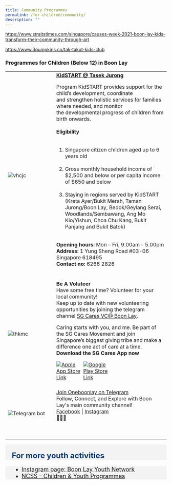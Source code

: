 ```yaml
---
title: Community Programmes
permalink: /for-children/community/
description: ""
---
```

https://www.straitstimes.com/singapore/causes-week-2021-boon-lay-kids-transform-their-community-through-art

https://www.3pumpkins.co/tak-takut-kids-club

### Programmes for Children (Below 12) in Boon Lay

<table style="width:100%">
  <tbody><tr>
		
</tr><tr>
    <td style="width:30%">
      <img src="https://tasekjurong.org/wp-content/uploads/2021/09/KidStart-Programme-Illustrations_Family-768x349.png" alt="vhcjc">
    </td>	
    <td style="width:70%">
			<b>	<a href="https://tasekjurong.org/tasekkidstart/" target="_blank">KidSTART @ Tasek Jurong</a> </b>
   <br>
			
Program KidSTART provides support for the child’s development, coordinate and&nbsp;strengthen holistic services for families where needed, and monitor the&nbsp;developmental progress of children from birth onwards.<br><br>
<b>Eligibility</b>
<ol>  
&nbsp;&nbsp;<li> Singapore citizen children aged up to 6 years old</li>  
&nbsp;&nbsp;<li>Gross monthly household income of $2,500 and below or per capita income of $650 and below</li>  
&nbsp;&nbsp;<li>Staying in regions served by KidSTART (Kreta Ayer/Bukit Merah, Taman Jurong/Boon Lay, Bedok/Geylang Serai, Woodlands/Sembawang, Ang Mo Kio/Yishun, Choa Chu Kang, Bukit Panjang and Bukit Batok)</li>  
</ol>


<br>
			<b> Opening hours:</b> Mon – Fri, 9.00am – 5.00pm<br>
			<b> Address:</b> 1 Yung Sheng Road #03-06 Singapore 618495<br>
			<b> Contact no: </b> 6266 2826 <br>
	<br><p></p></td>
</tr>
		
<tr>
    <td style="width:30%">
      <img src="https://www.youthcorps.gov.sg/-/media/project/ycs/volunteer/c79c6e9f21311249d318267eebde502b/youth-smliing-with-senior-19-for-80-yolden-physio-720-405-d-(1).jpeg?sc_lang=en&amp;h=405&amp;w=720&amp;la=en&amp;hash=E398DAD82DE2C8977027E4E6C2FEA808" alt="thkmc">
    </td>	
    <td style="width:70%">
      			<b>	Be A Voluteer</b>
   <br>
Have some free time? Volunteer for your local community! <br> Keep up to date with new volunteering opportunities by joining the telegram channel  <a href="https://t.me/vcboonlay" target="_blank">SG Cares VC@ Boon Lay</a>. <p>
			Caring starts with you, and me. Be part of the SG Cares Movement and join Singapore’s biggest giving tribe and make a difference one act of care at a time. <br><b> Download the SG Cares App now</b>
    <br>
</p><div style="width:50%;display:flex;flex-wrap:wrap;">
         <div style="flex:50%"><a href="https://apps.apple.com/sg/app/sg-cares/id1315897116" target="_blanket"><img alt="Apple App Store Link" src="https://d33wubrfki0l68.cloudfront.net/769d2c164a70c4400654f300f4f36f94ce152f0c/c170e/images/community/appstoreicon/apple-store.png"></a>
          </div>
          <div style="flex:50%;"><a href="https://play.google.com/store/apps/details?id=org.nvpc.sgcares&amp;hl=en_SG&amp;gl=US" target="_blanket"><img alt="Google Play Store Link" src="https://d33wubrfki0l68.cloudfront.net/d4fb6ada6a348985c0e527742be609958e91db35/f4002/images/community/appstoreicon/google-play.png"></a>
          </div>
      </div>  
    <br></td>
  </tr>
	<tr>
		<td style="width:30%">
      <img src="https://scontent-xsp1-2.xx.fbcdn.net/v/t1.6435-9/155047777_10159039075818560_1813083149321125721_n.jpg?_nc_cat=104&amp;ccb=1-7&amp;_nc_sid=8bfeb9&amp;_nc_ohc=T62IpYX-QUMAX_YFLOT&amp;_nc_ht=scontent-xsp1-2.xx&amp;oh=00_AfDl9mruhy1myzCQ1Jr1bVZR37B6N0i5qV0ZgASQmH4Bog&amp;oe=64CA0FD0" alt="Telegram bot">
    </td>	
    <td style="width:70%">
      	<a href="https://t.me/oneboonlay" target="_blank">Join  Oneboonlay on Telegram</a>
   <br>
	Follow, Connect, and Explore with Boon Lay's main community channel!<br> 
	<a href="https://www.facebook.com/OneBoonLay/" target="_blank">Facebook</a> | 	<a href="https://www.instagram.com/oneboonlay/?hl=en" target="_blank">Instagram</a><br>🌟🏢📲<p></p>
    <br><p></p></td>
  </tr></tbody></table><p></p><p></p>
	
	


<div style="font-size:24px; font-weight: 700; color: #063970; background-color: #f3f3f3; padding: 20px 0px 0px 20px;" class="row"> For more youth activities</div>
<div style="font-size:18px ;background-color: #f3f3f3; padding: 0px 25px 0px 20px;" class="row">
	<ul>
		<li><a href="https://www.instagram.com/boonlayyouths/?hl=en">Instagram page: Boon Lay Youth Network</a></li>
		<li><a href="https://www.ncss.gov.sg/social-services/children-and-youths">NCSS - Children &amp; Youth Programmes</a></li>
	</ul>
</div>